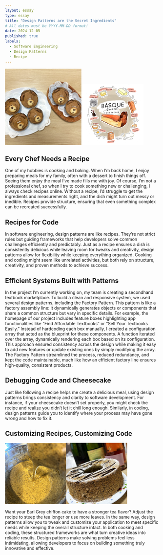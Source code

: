 ```yaml
---
layout: essay
type: essay
title: "Design Patterns are the Secret Ingredients"
# All dates must be YYYY-MM-DD format!
date: 2024-12-05
published: true
labels:
  - Software Engineering
  - Design Patterns
  - Recipe
---
```



<img width="250px" class="rounded float-start pe-4" src="../img/muffins.jpg"> 
<img width="200px" class="rounded float-start pe-4" src="../img/cheesecake.jpg"> 

## Every Chef Needs a Recipe 
One of my hobbies is cooking and baking. When I’m back home, I enjoy preparing meals for my family, often with a dessert to finish things off. Seeing them enjoy the meal I’ve made fills me with joy. Of course, I’m not a professional chef, so when I try to cook something new or challenging, I always check recipes online. Without a recipe, I’d struggle to get the ingredients and measurements right, and the dish might turn out messy or inedible. Recipes provide structure, ensuring that even something complex can be recreated successfully.

## Recipes for Code

In software engineering, design patterns are like recipes. They’re not strict rules but guiding frameworks that help developers solve common challenges efficiently and predictably. Just as a recipe ensures a dish is consistently delicious while leaving room for tweaks and creativity, design patterns allow for flexibility while keeping everything organized. Cooking and coding might seem like unrelated activities, but both rely on structure, creativity, and proven methods to achieve success.

## Efficient Systems Built with Patterns

In the project I’m currently working on, my team is creating a secondhand textbook marketplace. To build a clean and responsive system, we used several design patterns, including the Factory Pattern. This pattern is like a factory assembly line: it dynamically generates objects or components that share a common structure but vary in specific details. For example, the homepage of our project includes feature boxes highlighting app functionalities like “Find Affordable Textbooks” or “Sell Your Textbooks Easily.” Instead of hardcoding each box manually, I created a configuration array that acted as the blueprint for these components. A function iterated over the array, dynamically rendering each box based on its configuration. This approach ensured consistency across the design while making it easy to add new features or update existing ones by simply modifying the array. The Factory Pattern streamlined the process, reduced redundancy, and kept the code maintainable, much like how an efficient factory line ensures high-quality, consistent products.

## Debugging Code and Cheesecake

Just like following a recipe helps me create a delicious meal, using design patterns brings consistency and clarity to software development. For instance, if your cheesecake doesn’t set properly, you might check the recipe and realize you didn’t let it chill long enough. Similarly, in coding, design patterns guide you to identify where your process may have gone wrong and how to fix it.

## Customizing Recipes, Customizing Code                   

<img width="200px" class="rounded float-start pe-4" src="../img/baking.jpg"><img width="200px" class="rounded float-start" src="../img/chiffoncake.jpg"> 

Want your Earl Grey chiffon cake to have a stronger tea flavor? Adjust the recipe to steep the tea longer or use more leaves. In the same way, design patterns allow you to tweak and customize your application to meet specific needs while keeping the overall structure intact. In both cooking and coding, these structured frameworks are what turn creative ideas into reliable results. Design patterns make solving problems feel less intimidating, allowing developers to focus on building something truly innovative and effective.

